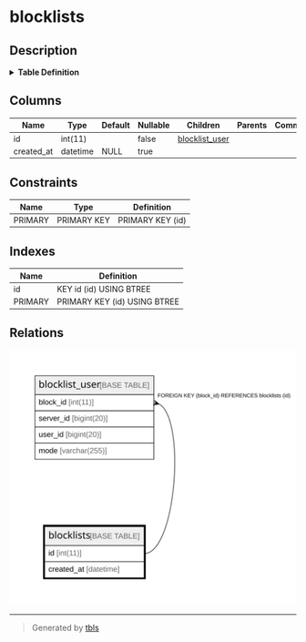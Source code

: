 # blocklists

## Description

<details>
<summary><strong>Table Definition</strong></summary>

```sql
CREATE TABLE `blocklists` (
  `id` int(11) NOT NULL AUTO_INCREMENT,
  `created_at` datetime DEFAULT NULL,
  PRIMARY KEY (`id`),
  KEY `id` (`id`)
) ENGINE=InnoDB DEFAULT CHARSET=utf8mb4
```

</details>

## Columns

| Name | Type | Default | Nullable | Children | Parents | Comment |
| ---- | ---- | ------- | -------- | -------- | ------- | ------- |
| id | int(11) |  | false | [blocklist_user](blocklist_user.md) |  |  |
| created_at | datetime | NULL | true |  |  |  |

## Constraints

| Name | Type | Definition |
| ---- | ---- | ---------- |
| PRIMARY | PRIMARY KEY | PRIMARY KEY (id) |

## Indexes

| Name | Definition |
| ---- | ---------- |
| id | KEY id (id) USING BTREE |
| PRIMARY | PRIMARY KEY (id) USING BTREE |

## Relations

![er](blocklists.svg)

---

> Generated by [tbls](https://github.com/k1LoW/tbls)
